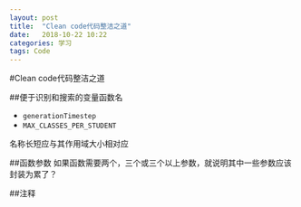 ```yaml
---
layout: post
title:  "Clean code代码整洁之道"
date:   2018-10-22 10:22
categories: 学习
tags: Code
---
```


#Clean code代码整洁之道

##便于识别和搜索的变量函数名
- `generationTimestep`
- `MAX_CLASSES_PER_STUDENT`

名称长短应与其作用域大小相对应

##函数参数
如果函数需要两个，三个或三个以上参数，就说明其中一些参数应该封装为累了？

##注释
